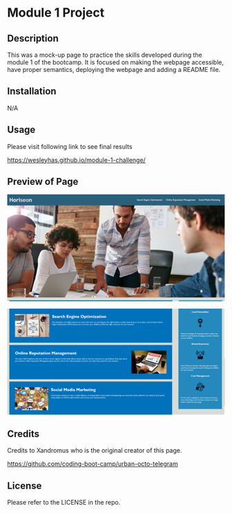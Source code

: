 # Module 1 Project

## Description

This was a mock-up page to practice the skills developed during the module 1 of the bootcamp. It is focused on making the webpage accessible, have proper semantics, deploying the webpage and adding a README file.

## Installation

N/A

## Usage

Please visit following link to see final results 

https://wesleyhas.github.io/module-1-challenge/

## Preview of Page

![Screentshot 1](./docs/assets/images/page-preview-1.png)

![Screentshot 2](./docs/assets/images/page-preview-2.png)

## Credits

Credits to Xandromus who is the original creator of this page.

https://github.com/coding-boot-camp/urban-octo-telegram

## License

Please refer to the LICENSE in the repo.